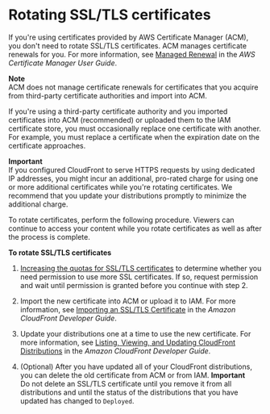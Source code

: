 # Rotating SSL/TLS certificates<a name="cnames-and-https-rotate-certificates"></a>

If you're using certificates provided by AWS Certificate Manager \(ACM\), you don't need to rotate SSL/TLS certificates\. ACM manages certificate renewals for you\. For more information, see [Managed Renewal](https://docs.aws.amazon.com/acm/latest/userguide/acm-renewal.html) in the *AWS Certificate Manager User Guide*\.

**Note**  
ACM does not manage certificate renewals for certificates that you acquire from third\-party certificate authorities and import into ACM\.

If you're using a third\-party certificate authority and you imported certificates into ACM \(recommended\) or uploaded them to the IAM certificate store, you must occasionally replace one certificate with another\. For example, you must replace a certificate when the expiration date on the certificate approaches\.

**Important**  
If you configured CloudFront to serve HTTPS requests by using dedicated IP addresses, you might incur an additional, pro\-rated charge for using one or more additional certificates while you're rotating certificates\. We recommend that you update your distributions promptly to minimize the additional charge\.

To rotate certificates, perform the following procedure\. Viewers can continue to access your content while you rotate certificates as well as after the process is complete\.<a name="rotate-ssl-tls-certificates-proc"></a>

**To rotate SSL/TLS certificates**

1. [Increasing the quotas for SSL/TLS certificates](increasing-the-limit-for-ssl-tls-certificates.md) to determine whether you need permission to use more SSL certificates\. If so, request permission and wait until permission is granted before you continue with step 2\.

1. Import the new certificate into ACM or upload it to IAM\. For more information, see [Importing an SSL/TLS Certificate](https://docs.aws.amazon.com/AmazonCloudFront/latest/DeveloperGuide/cnames-and-https-procedures.html#cnames-and-https-uploading-certificates) in the *Amazon CloudFront Developer Guide*\.

1. Update your distributions one at a time to use the new certificate\. For more information, see [Listing, Viewing, and Updating CloudFront Distributions](https://docs.aws.amazon.com/AmazonCloudFront/latest/DeveloperGuide/HowToUpdateDistribution.html) in the *Amazon CloudFront Developer Guide*\.

1. \(Optional\) After you have updated all of your CloudFront distributions, you can delete the old certificate from ACM or from IAM\.
**Important**  
Do not delete an SSL/TLS certificate until you remove it from all distributions and until the status of the distributions that you have updated has changed to `Deployed`\.